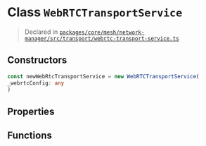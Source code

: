 # Class `WebRTCTransportService`
> Declared in [`packages/core/mesh/network-manager/src/transport/webrtc-transport-service.ts`](https://github.com/dxos/protocols/blob/main/packages/core/mesh/network-manager/src/transport/webrtc-transport-service.ts#L15)

## Constructors
```ts
const newWebRtcTransportService = new WebRTCTransportService(
_webrtcConfig: any
)
```

## Properties

## Functions
